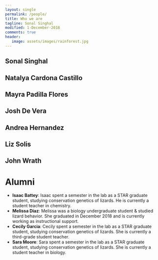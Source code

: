 ```yaml
---
layout: single
permalink: /people/
title: Who we are
tagline: Sonal Singhal
modified: 1-December-2018
comments: true
header:
   image: assets/images/rainforest.jpg
---
```


## Sonal Singhal

## Natalya Cardona Castillo

## Mayra Padilla Flores

## Josh De Vera

## Andrea Hernandez

## Liz Solis

## John Wrath

# Alumni
- **Isaac Battey**: Isaac spent a semester in the lab as a STAR graduate student, studying conservation genetics of lizards. He is currently a student teacher in chemistry.
- **Melissa Diaz**: Melissa was a biology undergraduate student & studied lizard behavior. She graduated in December 2018 and is currently working as instructional support.
- **Cecily Garcia**: Cecily spent a semester in the lab as a STAR graduate student, studying conservation genetics of lizards. She is currently a third-grade student teacher.
- **Sara Moore**: Sara spent a semester in the lab as a STAR graduate student, studying conservation genetics of lizards. She is currently a student teacher in biology.
